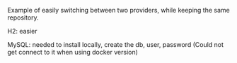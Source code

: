 Example of easily switching between two providers,
while keeping the same repository.

H2: easier

MySQL: needed to install locally, create the db, user, password
(Could not get connect to it when using docker version)
